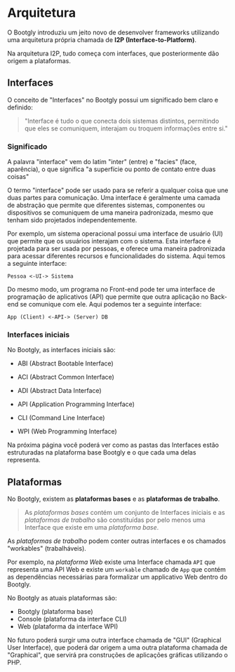 # Arquitetura

O Bootgly introduziu um jeito novo de desenvolver frameworks utilizando uma arquitetura própria chamada de **I2P (Interface-to-Platform)**.

Na arquitetura I2P, tudo começa com interfaces, que posteriormente dão origem a plataformas.

## Interfaces

O conceito de "Interfaces" no Bootgly possui um significado bem claro e definido:

> "Interface é tudo o que conecta dois sistemas distintos, permitindo que eles se comuniquem, interajam ou troquem informações entre si."

### Significado

A palavra "interface" vem do latim "inter" (entre) e "facies" (face, aparência), o que significa "a superfície ou ponto de contato entre duas coisas"

O termo "interface" pode ser usado para se referir a qualquer coisa que une duas partes para comunicação. Uma interface é geralmente uma camada de abstração que permite que diferentes sistemas, componentes ou dispositivos se comuniquem de uma maneira padronizada, mesmo que tenham sido projetados independentemente.

Por exemplo, um sistema operacional possui uma interface de usuário (UI) que permite que os usuários interajam com o sistema. Esta interface é projetada para ser usada por pessoas, e oferece uma maneira padronizada para acessar diferentes recursos e funcionalidades do sistema. Aqui temos a seguinte interface:

`Pessoa <-UI-> Sistema`

Do mesmo modo, um programa no Front-end pode ter uma interface de programação de aplicativos (API) que permite que outra aplicação no Back-end se comunique com ele. Aqui podemos ter a seguinte interface:

`App (Client) <-API-> (Server) DB`

### Interfaces iniciais

No Bootgly, as interfaces iniciais são:

- ABI (Abstract Bootable Interface)
- ACI (Abstract Common Interface)
- ADI (Abstract Data Interface)

- API (Application Programming Interface)

- CLI (Command Line Interface)
- WPI (Web Programming Interface)

Na próxima página você poderá ver como as pastas das Interfaces estão estruturadas na plataforma base Bootgly e o que cada uma delas representa.

## Plataformas

No Bootgly, existem as **plataformas bases** e as **plataformas de trabalho**.

> As _plataformas bases_ contém um conjunto de Interfaces iniciais e as _plataformas de trabalho_ são constituídas por pelo menos uma Interface que existe em uma _plataforma base_.

As _plataformas de trabalho_ podem conter outras interfaces e os chamados "workables" (trabalháveis).

Por exemplo, na _plataforma Web_ existe uma Interface chamada `API` que representa uma API Web e existe um `workable` chamado de `App` que contém as dependências necessárias para formalizar um applicativo Web dentro do Bootgly.

No Bootgly as atuais plataformas são:

- Bootgly (plataforma base)
- Console (plataforma da interface CLI)
- Web (plataforma da interface WPI)

No futuro poderá surgir uma outra interface chamada de "GUI" (Graphical User Interface), que poderá dar origem a uma outra plataforma chamada de "Graphical", que servirá pra construções de aplicações gráficas utilizando o PHP.

